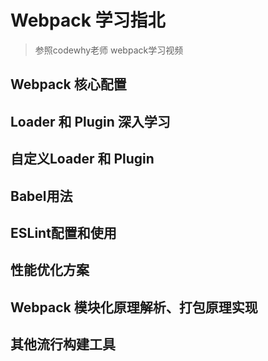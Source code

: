 # Webpack 学习指北

> 参照codewhy老师 webpack学习视频

## Webpack 核心配置





## Loader 和 Plugin 深入学习



## 自定义Loader 和 Plugin 





## Babel用法



## ESLint配置和使用



## 性能优化方案





## Webpack 模块化原理解析、打包原理实现





## 其他流行构建工具

